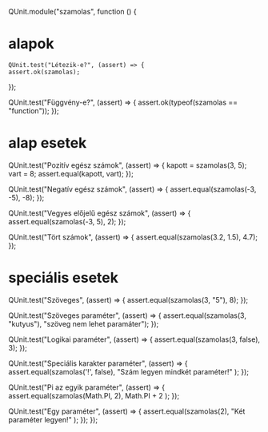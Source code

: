 QUnit.module("szamolas", function () {
  # alapok
    QUnit.test("Létezik-e?", (assert) => {
    assert.ok(szamolas);
  });

  QUnit.test("Függvény-e?", (assert) => {
    assert.ok(typeof(szamolas == "function"));
  });

  # alap esetek
  QUnit.test("Pozitív egész számok", (assert) => {
    kapott = szamolas(3, 5);
    vart = 8;
    assert.equal(kapott, vart);
  });

  QUnit.test("Negatív egész számok", (assert) => {
    assert.equal(szamolas(-3, -5), -8);
  });

  QUnit.test("Vegyes előjelű egész számok", (assert) => {
    assert.equal(szamolas(-3, 5), 2);
  });

  QUnit.test("Tört számok", (assert) => {
    assert.equal(szamolas(3.2, 1.5), 4.7);
  });

  # speciális esetek
  QUnit.test("Szöveges", (assert) => {
    assert.equal(szamolas(3, "5"), 8);
  });
  
  QUnit.test("Szöveges paraméter", (assert) => {
    assert.equal(szamolas(3, "kutyus"), "szöveg nem lehet paramáter");
  });

  QUnit.test("Logikai paraméter", (assert) => {
    assert.equal(szamolas(3, false), 3);
  });

  QUnit.test("Speciális karakter paraméter", (assert) => {
    assert.equal(szamolas('!', false), "Szám legyen mindkét paraméter!" );
  });

  QUnit.test("Pi az egyik paraméter", (assert) => {
    assert.equal(szamolas(Math.PI, 2), Math.PI + 2 );
  });

  QUnit.test("Egy paraméter", (assert) => {
    assert.equal(szamolas(2), "Két paraméter legyen!" );
  });
});
